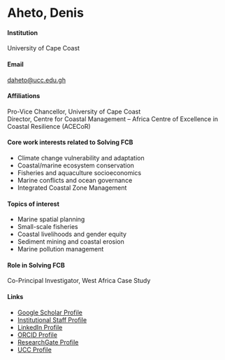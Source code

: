 # Aheto, Denis

#### Institution

University of Cape Coast

#### Email

daheto@ucc.edu.gh

#### Affiliations

Pro-Vice Chancellor, University of Cape Coast\
Director, Centre for Coastal Management – Africa Centre of Excellence in Coastal Resilience (ACECoR)

#### Core work interests related to Solving FCB

* Climate change vulnerability and adaptation
* Coastal/marine ecosystem conservation
* Fisheries and aquaculture socioeconomics
* Marine conflicts and ocean governance
* Integrated Coastal Zone Management

#### Topics of interest

* Marine spatial planning
* Small-scale fisheries
* Coastal livelihoods and gender equity
* Sediment mining and coastal erosion
* Marine pollution management

#### Role in Solving FCB

Co-Principal Investigator, West Africa Case Study

#### Links

* [Google Scholar Profile](https://scholar.google.com/citations?user=f3TcSyQAAAAJ\&hl=en)
* [Institutional Staff Profile](https://ucc.edu.gh/staff/denis-w-aheto/)
* [LinkedIn Profile](https://www.linkedin.com/in/denis-worlanyo-aheto-phd-044b616b/?originalSubdomain=gh)
* [ORCID Profile](https://orcid.org/0000-0001-5722-1363)
* [ResearchGate Profile](https://www.researchgate.net/profile/Denis-Aheto-2)
* [UCC Profile](https://directory.ucc.edu.gh/p/denis-worlanyo-aheto)
